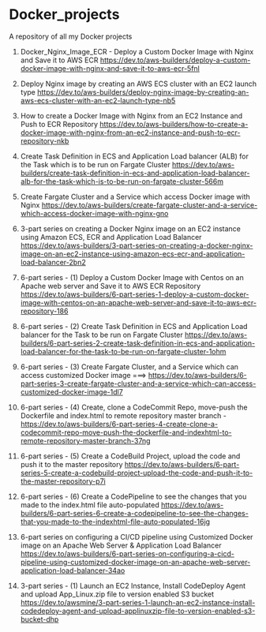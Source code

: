 # Docker_projects

A repository of all my Docker projects

1. Docker_Nginx_Image_ECR - Deploy a Custom Docker Image with Nginx and Save it to AWS ECR https://dev.to/aws-builders/deploy-a-custom-docker-image-with-nginx-and-save-it-to-aws-ecr-5fnl

2. Deploy Nginx image by creating an AWS ECS cluster with an EC2 launch type https://dev.to/aws-builders/deploy-nginx-image-by-creating-an-aws-ecs-cluster-with-an-ec2-launch-type-nb5

3. How to create a Docker Image with Nginx from an EC2 Instance and Push to ECR Repository https://dev.to/aws-builders/how-to-create-a-docker-image-with-nginx-from-an-ec2-instance-and-push-to-ecr-repository-nkb

4. Create Task Definition in ECS and Application Load balancer (ALB) for the Task which is to be run on Fargate Cluster https://dev.to/aws-builders/create-task-definition-in-ecs-and-application-load-balancer-alb-for-the-task-which-is-to-be-run-on-fargate-cluster-566m

5. Create Fargate Cluster and a Service which access Docker image with Nginx https://dev.to/aws-builders/create-fargate-cluster-and-a-service-which-access-docker-image-with-nginx-gno

6. 3-part series on creating a Docker Nginx image on an EC2 instance using Amazon ECS, ECR and Application Load Balancer https://dev.to/aws-builders/3-part-series-on-creating-a-docker-nginx-image-on-an-ec2-instance-using-amazon-ecs-ecr-and-application-load-balancer-2bn2

7. 6-part series - (1) Deploy a Custom Docker Image with Centos on an Apache web server and Save it to AWS ECR Repository https://dev.to/aws-builders/6-part-series-1-deploy-a-custom-docker-image-with-centos-on-an-apache-web-server-and-save-it-to-aws-ecr-repository-186

8. 6-part series - (2) Create Task Definition in ECS and Application Load balancer for the Task to be run on Fargate Cluster https://dev.to/aws-builders/6-part-series-2-create-task-definition-in-ecs-and-application-load-balancer-for-the-task-to-be-run-on-fargate-cluster-1ohm

9. 6-part series - (3) Create Fargate Cluster, and a Service which can access customized Docker image ===> https://dev.to/aws-builders/6-part-series-3-create-fargate-cluster-and-a-service-which-can-access-customized-docker-image-1dl7

10. 6-part series - (4) Create, clone a CodeCommit Repo, move-push the Dockerfile and index.html to remote repository master branch - https://dev.to/aws-builders/6-part-series-4-create-clone-a-codecommit-repo-move-push-the-dockerfile-and-indexhtml-to-remote-repository-master-branch-37ng

11. 6-part series - (5) Create a CodeBuild Project, upload the code and push it to the master repository https://dev.to/aws-builders/6-part-series-5-create-a-codebuild-project-upload-the-code-and-push-it-to-the-master-repository-p7i

12. 6-part series - (6) Create a CodePipeline to see the changes that you made to the index.html file auto-populated https://dev.to/aws-builders/6-part-series-6-create-a-codepipeline-to-see-the-changes-that-you-made-to-the-indexhtml-file-auto-populated-16jg

13. 6-part series on configuring a CI/CD pipeline using Customized Docker image on an Apache Web Server & Application Load Balancer https://dev.to/aws-builders/6-part-series-on-configuring-a-cicd-pipeline-using-customized-docker-image-on-an-apache-web-server-application-load-balancer-34ao

14. 3-part series - (1) Launch an EC2 Instance, Install CodeDeploy Agent and upload App_Linux.zip file to version enabled S3 bucket https://dev.to/awsmine/3-part-series-1-launch-an-ec2-instance-install-codedeploy-agent-and-upload-applinuxzip-file-to-version-enabled-s3-bucket-dhp


